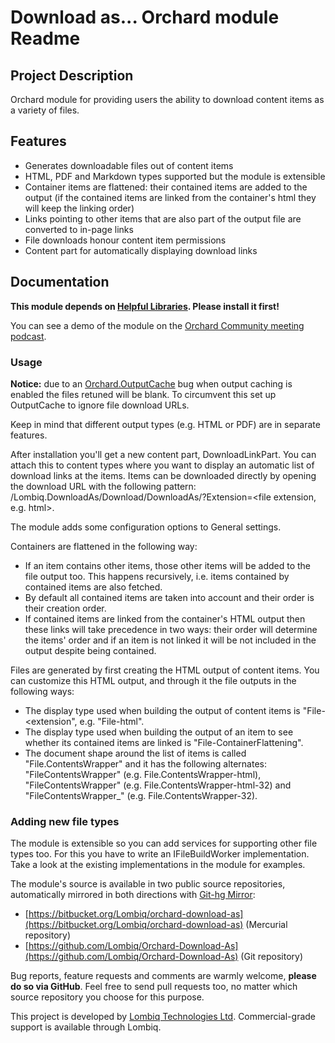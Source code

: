 # Download as... Orchard module Readme



## Project Description

Orchard module for providing users the ability to download content items as a variety of files.


## Features

- Generates downloadable files out of content items
- HTML, PDF and Markdown types supported but the module is extensible
- Container items are flattened: their contained items are added to the output (if the contained items are linked from the container's html they will keep the linking order)
- Links pointing to other items that are also part of the output file are converted to in-page links
- File downloads honour content item permissions
- Content part for automatically displaying download links


## Documentation

**This module depends on [Helpful Libraries](https://github.com/Lombiq/Helpful-Libraries). Please install it first!**

You can see a demo of the module on the [Orchard Community meeting podcast](http://youtu.be/7cFFTc866wA?t=48m4s).

### Usage

**Notice:** due to an [Orchard.OutputCache](https://orchard.codeplex.com/workitem/20085) bug when output caching is enabled the files retuned will be blank. To circumvent this set up OutputCache to ignore file download URLs.

Keep in mind that different output types (e.g. HTML or PDF) are in separate features.

After installation you'll get a new content part, DownloadLinkPart. You can attach this to content types where you want to display an automatic list of download links at the items. Items can be downloaded directly by opening the download URL with the following pattern: /Lombiq.DownloadAs/Download/DownloadAs/<item ID>?Extension=<file extension, e.g. html>.

The module adds some configuration options to General settings.

Containers are flattened in the following way:

- If an item contains other items, those other items will be added to the file output too. This happens recursively, i.e. items contained by contained items are also fetched.
- By default all contained items are taken into account and their order is their creation order.
- If contained items are linked from the container's HTML output then these links will take precedence in two ways: their order will determine the items' order and if an item is not linked it will be not included in the output despite being contained.

Files are generated by first creating the HTML output of content items. You can customize this HTML output, and through it the file outputs in the following ways:

- The display type used when building the output of content items is "File-<extension", e.g. "File-html".
- The display type used when building the output of an item to see whether its contained items are linked is "File-ContainerFlattening".
- The document shape around the list of items is called "File.ContentsWrapper" and it has the following alternates: "FileContentsWrapper<extension>" (e.g. File.ContentsWrapper-html), "FileContentsWrapper<extension><content item ID>" (e.g. File.ContentsWrapper-html-32) and "FileContentsWrapper_<content item ID>" (e.g. File.ContentsWrapper-32).

### Adding new file types

The module is extensible so you can add services for supporting other file types too. For this you have to write an IFileBuildWorker implementation. Take a look at the existing implementations in the module for examples.

The module's source is available in two public source repositories, automatically mirrored in both directions with [Git-hg Mirror](https://githgmirror.com):

- [https://bitbucket.org/Lombiq/orchard-download-as](https://bitbucket.org/Lombiq/orchard-download-as) (Mercurial repository)
- [https://github.com/Lombiq/Orchard-Download-As](https://github.com/Lombiq/Orchard-Download-As) (Git repository)

Bug reports, feature requests and comments are warmly welcome, **please do so via GitHub**.
Feel free to send pull requests too, no matter which source repository you choose for this purpose.

This project is developed by [Lombiq Technologies Ltd](http://lombiq.com/). Commercial-grade support is available through Lombiq.